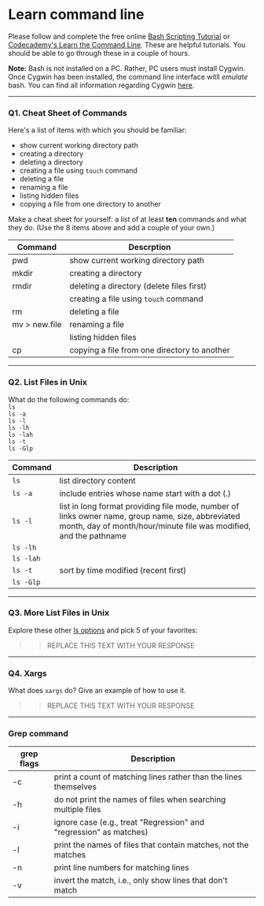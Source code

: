 # Learn command line

Please follow and complete the free online [Bash Scripting Tutorial](https://ryanstutorials.net/bash-scripting-tutorial/) or [Codecademy's Learn the Command Line](https://www.codecademy.com/learn/learn-the-command-line). These are helpful tutorials. You should be able to go through these in a couple of hours.

**Note:** Bash is not installed on a PC. Rather, PC users must install Cygwin. Once Cygwin has been installed, the command line interface witll _emulate_ bash. You can find all information regarding Cygwin [here](https://www.cygwin.com/).

---

### Q1.  Cheat Sheet of Commands  

Here's a list of items with which you should be familiar:  
* show current working directory path
* creating a directory
* deleting a directory
* creating a file using `touch` command
* deleting a file
* renaming a file
* listing hidden files
* copying a file from one directory to another

Make a cheat sheet for yourself: a list of at least **ten** commands and what they do.  (Use the 8 items above and add a couple of your own.)   


| Command | Descrption |
| ------ | ------ |
| pwd   | show current working directory path|
| mkdir   | creating a directory|
| rmdir   | deleting a directory (delete files first)|
|    | creating a file using `touch` command|
| rm   | deleting a file|
| mv > new.file   | renaming a file|
|    | listing hidden files|
| cp   | copying a file from one directory to another|

---

### Q2.  List Files in Unix   

What do the following commands do:  
`ls`  
`ls -a`  
`ls -l`  
`ls -lh`  
`ls -lah`  
`ls -t`  
`ls -Glp`  


| Command       |  Description  |
| ------------- | ------------- |
| `ls`          | list directory content   |
| `ls -a`       |   include entries whose name start with a dot (.) |  
| `ls -l`       |   list in long format providing file mode, number of links owner name, group name, size, abbreviated month, day of month/hour/minute file was modified, and the pathname  | 
| `ls -lh`      |  |
| `ls -lah`     |  |
| `ls -t`       |  sort by time modified (recent first)  |  
| `ls -Glp`     | |



---

### Q3.  More List Files in Unix  

Explore these other [ls options](http://www.techonthenet.com/unix/basic/ls.php) and pick 5 of your favorites:

> > REPLACE THIS TEXT WITH YOUR RESPONSE

---

### Q4.  Xargs   

What does `xargs` do? Give an example of how to use it.

> > REPLACE THIS TEXT WITH YOUR RESPONSE

---

### Grep command
| grep flags |  Description |
| ------------- | ------------- |
|-c | print a count of matching lines rather than the lines themselves  |
|-h | do not print the names of files when searching multiple files  |
|-i | ignore case (e.g., treat "Regression" and "regression" as matches)  |
|-l | print the names of files that contain matches, not the matches  |
|-n | print line numbers for matching lines  |
|-v | invert the match, i.e., only show lines that don't match  |

